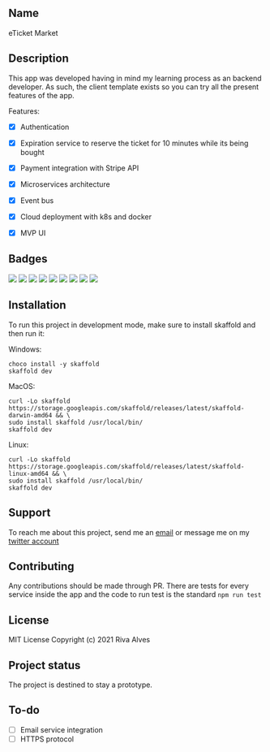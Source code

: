 ## Name
eTicket Market


## Description
This app was developed having in mind my learning process as an backend developer. As such, the client template exists so you can try all the present features of the app. 

Features:
- [x] Authentication
- [x] Expiration service to reserve the ticket for 10 minutes while its being bought 
- [x] Payment integration with Stripe API
- [x] Microservices architecture
- [x] Event bus
- [x] Cloud deployment with k8s and docker
- [x] MVP UI


## Badges
![](https://img.shields.io/static/v1?label=Language&message=TypeScript&color=blue)
![](https://img.shields.io/badge/Database-MongoDB-lightgrey)
![](https://img.shields.io/badge/Database-Redis-lightgrey)
![](https://img.shields.io/badge/Eventbus-NATS-lightgreen)
![](https://img.shields.io/badge/Virtualization-Docker-lightblue)
![](https://img.shields.io/badge/Test-Jest-dark%20yellow)
![](https://img.shields.io/badge/Containerization-Kubernetes-red)
![](https://img.shields.io/badge/CI%2FCD-Github%20Actions-red)
![](https://img.shields.io/badge/Cloud-Digital%20Ocean-blue)


## Installation

To run this project in development mode, make sure to install skaffold and then run it:

Windows:
```
choco install -y skaffold
skaffold dev
```

MacOS:
```
curl -Lo skaffold https://storage.googleapis.com/skaffold/releases/latest/skaffold-darwin-amd64 && \
sudo install skaffold /usr/local/bin/
skaffold dev
```

Linux:
```
curl -Lo skaffold https://storage.googleapis.com/skaffold/releases/latest/skaffold-linux-amd64 && \
sudo install skaffold /usr/local/bin/
skaffold dev
```

## Support

To reach me about this project, send me an [email](rivvarivva@gmail.com) or message me on my [twitter account](https://twitter.com/rivva_a)


## Contributing

Any contributions should be made through PR. There are tests for every service inside the app and the code to run test is the standard ```npm run test```


## License

MIT License
Copyright (c) 2021 Riva Alves 


## Project status

The project is destined to stay a prototype.

## To-do

- [ ] Email service integration
- [ ] HTTPS protocol
